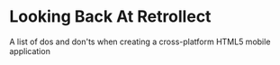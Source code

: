 # Looking Back At Retrollect

A list of dos and don'ts when creating a cross-platform HTML5 mobile application

<!-- by [@jxson](http://twitter.com/jxson) -->
